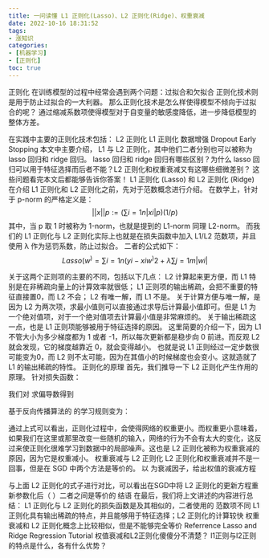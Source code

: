 ```yaml
---
title: 一问读懂 L1 正则化(Lasso)、L2 正则化(Ridge)、权重衰减
date: 2022-10-16 18:31:52
tags:
- 涨知识
categories:
- [机器学习]
- [正则化]
toc: true
---
```

正则化
在训练模型的过程中经常会遇到两个问题：过拟合和欠拟合
正则化技术则是用于防止过拟合的一大利器。
那么正则化技术是怎么样使得模型不倾向于过拟合的呢？
通过缩减系数项使得模型对于自变量的敏感度降低，进一步降低模型的整体方差。
<!-- more -->
在实践中主要的正则化技术包括：
L2 正则化
L1 正则化
数据增强
Dropout
Early Stopping
本文中主要介绍， L1 与 L2 正则化，其中他们二者分别也可以被称为 lasso 回归和 ridge 回归。
lasso 回归和 ridge 回归有哪些区别？为什么 lasso 回归可以用于特征选择而后者不能？L2 正则化和权重衰减又有这哪些细微差别？
这些问题看完本文后都能够告诉你答案！
L1 正则化 (Lasso) 和 L2 正则化 (Ridge)
在介绍 L1 正则化和 L2 正则化之前，先对于范数概念进行介绍。
在数学上，针对于 p-norm 的严格定义是：
$$ ||x||p:=(∑i=1n|xi|p)(1/p) $$
其中，当 p 取 1 时被称为 1-norm，也就是提到的 L1-norm 同理 L2-norm。
而我们的 L1 正则化与 L2 正则化实际上也就是在损失函数中加入 L1/L2 范数项，并且使用 λ 作为惩罚系数，防止过拟合。
二者的公式如下：
$$ Lasso(w^)=∑i=1n(yi−xiw^)2+λ∑j=1m|wi| $$
 
关于这两个正则项的主要的不同，包括以下几点：
L2 计算起来更方便，而 L1 特别是在非稀疏向量上的计算效率就很低；
L1 正则项的输出稀疏，会把不重要的特征直接置0，而 L2 不会；
L2 有唯一解，而 L1 不是。
关于计算方便与唯一解，是因为 L2 为两次项，求最小值则可以直接通过求导后计算最小值即可。但是 L1 为一个绝对值项，对于一个绝对值项去计算最小值是非常麻烦的。
关于输出稀疏这一点，也是 L1 正则项能够被用于特征选择的原因。
这里简要的介绍一下，因为 L1 不管大小为多少梯度都为 1 或者 -1，所以每次更新都是稳步向 0 前进。而反观 L2 就会发现，它的梯度越靠近 0，就会变得越小。
也就是说 L1 正则经过一定步数很可能变为0，而 L2 则不太可能，因为在其值小的时候梯度也会变小。这就造就了 L1 的输出稀疏的特性。
正则化的原理
首先，我们推导一下 L2 正则化产生作用的原理。
针对损失函数：
 
我们对  求偏导数得到
 
基于反向传播算法的  的学习规则变为：
 
通过上式可以看出，正则化过程中，会使得网络的权重更小。而权重更小意味着，如果我们在这里或那里改变一些随机的输入，网络的行为不会有太大的变化，这反过来使正则化很难学习到数据中的局部噪声。这也是 L2 正则化被称为权重衰减的原因，因为它是权重减小。
权重衰减与 L2 正则化
L2 正则化和权重衰减并不是一回事，但是在 SGD 中两个方法是等价的。
以  为衰减因子，给出权值的衰减方程
 
与上面 L2 正则化的式子进行对比，可以看出在SGD中将 L2 正则化的更新方程重新参数化后（  ）二者之间是等价的
结语
在最后，我们将上文讲述的内容进行总结：
L1 正则化与 L2 正则化的损失函数是及其相似的，二者使用的 范数项不同
L1 正则化具有输出稀疏的特点，并且能够用于特征选择；L2 正则化的计算较快
权重衰减和 L2 正则化概念上比较相似，但是不能够完全等价
Referrence
Lasso and Ridge Regression Tutorial
权值衰减和L2正则化傻傻分不清楚？
l1正则与l2正则的特点是什么，各有什么优势？